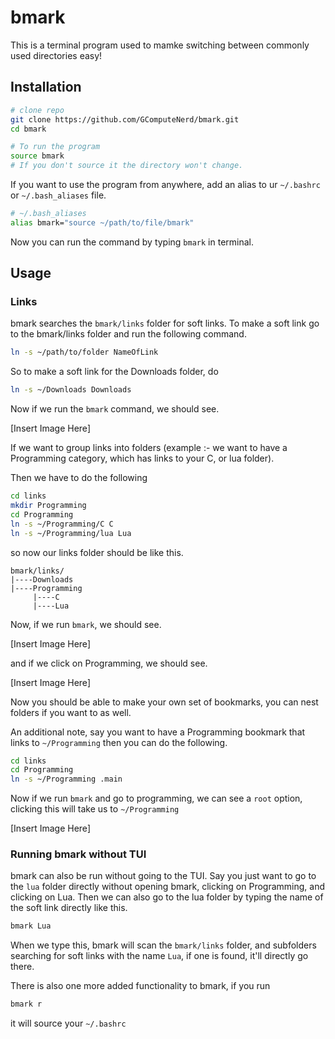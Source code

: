 # bmark

This is a terminal program used to mamke switching between commonly used directories easy!

## Installation

```bash
# clone repo
git clone https://github.com/GComputeNerd/bmark.git
cd bmark

# To run the program 
source bmark
# If you don't source it the directory won't change.
```

If you want to use the program from anywhere, add an alias to ur `~/.bashrc` or `~/.bash_aliases` file.

```bash
# ~/.bash_aliases
alias bmark="source ~/path/to/file/bmark"
```

Now you can run the command by typing `bmark` in terminal.

## Usage

### Links

bmark searches the `bmark/links` folder for soft links. To make a soft link go to the bmark/links folder and run the following command.

```bash
ln -s ~/path/to/folder NameOfLink
```

So to make a soft link for the Downloads folder, do

```bash
ln -s ~/Downloads Downloads
```

Now if we run the `bmark` command, we should see.

[Insert Image Here]

If we want to group links into folders (example :- we want to have a Programming category, which has links to your C, or lua folder).

Then we have to do the following

```bash
cd links
mkdir Programming
cd Programming
ln -s ~/Programming/C C
ln -s ~/Programming/lua Lua
```

so now our links folder should be like this.

```
bmark/links/
|----Downloads
|----Programming
     |----C
     |----Lua
```

Now, if we run `bmark`, we should see.

[Insert Image Here]

and if we click on Programming, we should see.

[Insert Image Here]

Now you should be able to make your own set of bookmarks, you can nest folders if you want to as well.

An additional note, say you want to have a Programming bookmark that links to `~/Programming` then you can do the following.

```bash
cd links
cd Programming
ln -s ~/Programming .main
```

Now if we run `bmark` and go to programming, we can see a `root` option, clicking this will take us to `~/Programming`

[Insert Image Here]

### Running bmark without TUI

bmark can also be run without going to the TUI. Say you just want to go to the `lua` folder directly without opening bmark, clicking on Programming, and clicking on Lua. Then we can also go to the lua folder by typing the name of the soft link directly like this.

```bash
bmark Lua
```

When we type this, bmark will scan the `bmark/links` folder, and subfolders searching for soft links with the name `Lua`, if one is found, it'll directly go there.

There is also one more added functionality to bmark, if you run

```bash
bmark r
```

it will source your `~/.bashrc`

